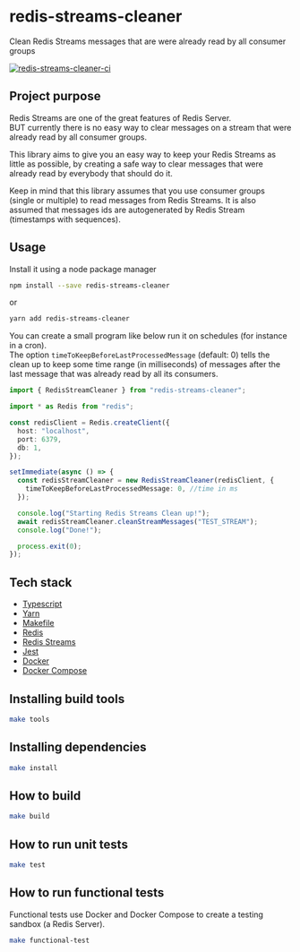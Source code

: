 # redis-streams-cleaner

Clean Redis Streams messages that are were already read by all consumer groups

[![redis-streams-cleaner-ci](https://github.com/marcelo-hexsel/redis-streams-cleaner/actions/workflows/main.yml/badge.svg)](https://github.com/marcelo-hexsel/redis-streams-cleaner/actions/workflows/main.yml)

## Project purpose

Redis Streams are one of the great features of Redis Server.  
BUT currently there is no easy way to clear messages on a stream that were already read by all consumer groups.

This library aims to give you an easy way to keep your Redis Streams as little as possible, by creating a safe way to clear messages that were already read by everybody that should do it.

Keep in mind that this library assumes that you use consumer groups (single or multiple) to read messages from Redis Streams. It is also assumed that messages ids are autogenerated by Redis Stream (timestamps with sequences).

## Usage

Install it using a node package manager

```bash 
npm install --save redis-streams-cleaner
```

or

```bash 
yarn add redis-streams-cleaner
```

You can create a small program like below run it on schedules (for instance in a cron).  
The option ```timeToKeepBeforeLastProcessedMessage``` (default: 0) tells the clean up to keep some time range (in milliseconds) of messages after the last message that was already read by all its consumers.

```typescript
import { RedisStreamCleaner } from "redis-streams-cleaner";

import * as Redis from "redis";

const redisClient = Redis.createClient({
  host: "localhost",
  port: 6379,
  db: 1,
});

setImmediate(async () => {
  const redisStreamCleaner = new RedisStreamCleaner(redisClient, {
    timeToKeepBeforeLastProcessedMessage: 0, //time in ms
  });

  console.log("Starting Redis Streams Clean up!");
  await redisStreamCleaner.cleanStreamMessages("TEST_STREAM");
  console.log("Done!");

  process.exit(0);
});

```

## Tech stack

- [Typescript](https://www.typescriptlang.org/)
- [Yarn](https://yarnpkg.com/)
- [Makefile](https://pt.wikipedia.org/wiki/Makefile)
- [Redis](https://redis.io/)
- [Redis Streams](https://redis.io/topics/streams-intro)
- [Jest](https://jestjs.io/)
- [Docker](https://www.docker.com/)
- [Docker Compose](https://docs.docker.com/compose/)

## Installing build tools

```bash
make tools
```

## Installing dependencies

```bash
make install
```

## How to build

```bash
make build
```

## How to run unit tests

```bash
make test
```

## How to run functional tests

Functional tests use Docker and Docker Compose to create a testing sandbox (a Redis Server).

```bash
make functional-test
```
